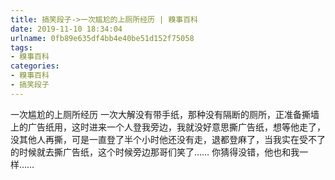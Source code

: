 ```yaml
---
title: 搞笑段子->一次尴尬的上厕所经历 | 糗事百科
date: 2019-11-10 18:34:04
urlname: 0fb89e635df4bb4e40be51d152f75058
tags: 
- 糗事百科
categories:
- 糗事百科
- 搞笑段子
---
```

一次尴尬的上厕所经历       一次大解没有带手纸，那种没有隔断的厕所，正准备撕墙上的广告纸用，这时进来一个人登我旁边，我就没好意思撕广告纸，想等他走了，没其他人再撕，可是一直登了半个小时他还没有走，退都登麻了，当我实在受不了的时候就去撕广告纸，这个时候旁边那哥们笑了……       你猜得没错，他也和我一样……


